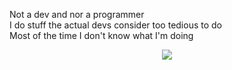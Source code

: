 Not a dev and nor a programmer  
I do stuff the actual devs consider too tedious to do  
Most of the time I don't know what I'm doing  
<div align="center">  
<a href="https://discord.com/users/368399721494216706" >
  <img src="https://lanyard-profile-readme.vercel.app/api/368399721494216706"  />
</a>
